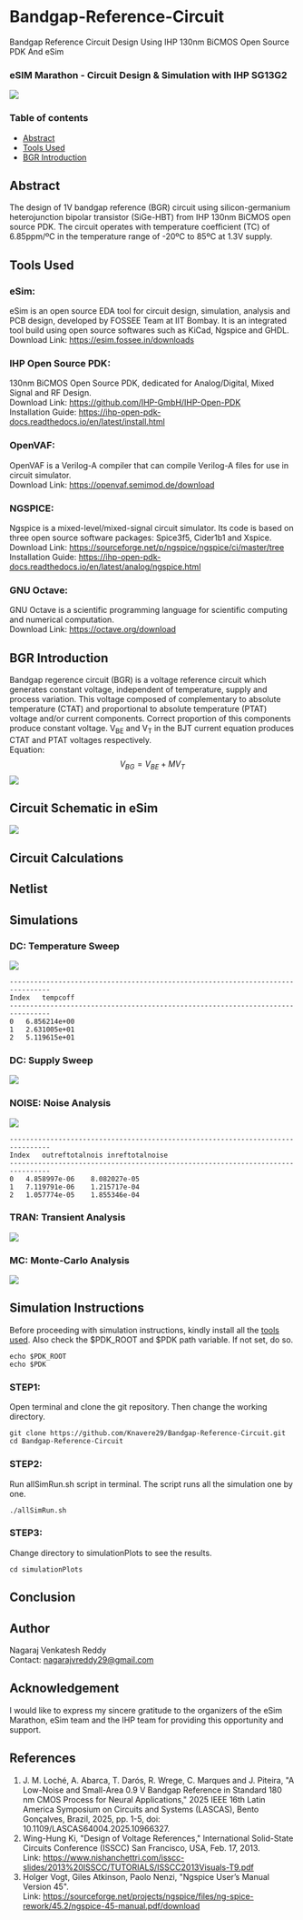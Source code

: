 # Bandgap-Reference-Circuit
Bandgap Reference Circuit Design Using IHP 130nm BiCMOS Open Source PDK And eSim

### eSIM Marathon - Circuit Design & Simulation with IHP SG13G2
![](img/eSim_Marathon.png)

### Table of contents
  * [Abstract](#abstract)
  * [Tools Used](#tools-used)
  * [BGR Introduction](#bgr-introduction)

## Abstract
The design of 1V bandgap reference (BGR) circuit using silicon-germanium heterojunction bipolar transistor (SiGe-HBT) from IHP 130nm BiCMOS open source PDK. The circuit operates with temperature coefficient (TC) of 6.85ppm/ºC in the temperature range of -20ºC to 85ºC at 1.3V supply.

## Tools Used
### eSim:
eSim is an open source EDA tool for circuit design, simulation, analysis and PCB design, developed by FOSSEE Team at IIT Bombay. It is an integrated tool build using open source softwares such as KiCad, Ngspice and GHDL.</br>
Download Link: https://esim.fossee.in/downloads

### IHP Open Source PDK: 
130nm BiCMOS Open Source PDK, dedicated for Analog/Digital, Mixed Signal and RF Design.</br>
Download Link: https://github.com/IHP-GmbH/IHP-Open-PDK </br>
Installation Guide: https://ihp-open-pdk-docs.readthedocs.io/en/latest/install.html

### OpenVAF:
OpenVAF is a Verilog-A compiler that can compile Verilog-A files for use in circuit simulator.</br>
Download Link: https://openvaf.semimod.de/download

### NGSPICE: 
Ngspice is a mixed-level/mixed-signal circuit simulator. Its code is based on three open source software packages: Spice3f5, Cider1b1 and Xspice.</br>
Download Link: https://sourceforge.net/p/ngspice/ngspice/ci/master/tree </br>
Installation Guide: https://ihp-open-pdk-docs.readthedocs.io/en/latest/analog/ngspice.html

### GNU Octave:
GNU Octave is a scientific programming language for scientific computing and numerical computation.</br>
Download Link: https://octave.org/download 

## BGR Introduction
Bandgap regerence circuit (BGR) is a voltage reference circuit which generates constant voltage, independent of temperature, supply and process variation. This voltage composed of complementary to absolute temperature (CTAT) and proportional to  absolute temperature (PTAT) voltage and/or current components. Correct proportion of this components produce constant voltage. V<sub>BE</sub> and V<sub>T</sub> in the BJT current equation produces CTAT and PTAT voltages respectively.</br>
Equation:</br>
$$V_{BG} = V_{BE} + MV_T$$
![](img/bgr_plot.png)

## Circuit Schematic in eSim
![](img/bgr_kicad_schematic.png)

## Circuit Calculations

## Netlist

## Simulations
### DC: Temperature Sweep 
![](bgr/simulationPlots/bgr_temp_sweep.svg)
```
--------------------------------------------------------------------------------
Index   tempcoff        
--------------------------------------------------------------------------------
0	6.856214e+00	
1	2.631005e+01	
2	5.119615e+01	
```
### DC: Supply Sweep
![](bgr/simulationPlots/bgr_supply_sweep.svg)
### NOISE: Noise Analysis
![](bgr/simulationPlots/bgr_noise_analysis.svg)
```
--------------------------------------------------------------------------------
Index   outreftotalnois inreftotalnoise 
--------------------------------------------------------------------------------
0	4.858997e-06	8.082027e-05	
1	7.119791e-06	1.215717e-04	
2	1.057774e-05	1.855346e-04	
```
### TRAN: Transient Analysis
![](bgr/simulationPlots/bgr_transient_analysis.svg)
### MC: Monte-Carlo Analysis
![](bgr/simulationPlots/bgr_montecarlo_analysis_plot.svg)

## Simulation Instructions
Before proceeding with simulation instructions, kindly install all the [tools used](#tools-used). Also check the $PDK_ROOT and $PDK path variable. If not set, do so.
```
echo $PDK_ROOT
echo $PDK
```
### STEP1: 
Open terminal and clone the git repository. Then change the working directory.
```
git clone https://github.com/Knavere29/Bandgap-Reference-Circuit.git
cd Bandgap-Reference-Circuit
```

### STEP2:
Run allSimRun.sh script in terminal. The script runs all the simulation one by one.
```
./allSimRun.sh 
```

### STEP3:
Change directory to simulationPlots to see the results.
```
cd simulationPlots
```

## Conclusion

## Author
Nagaraj Venkatesh Reddy </br>
Contact: nagarajvreddy29@gmail.com

## Acknowledgement
I would like to express my sincere gratitude to the organizers of the eSim Marathon, eSim team and the IHP team for providing this opportunity and support.

## References
1. J. M. Loché, A. Abarca, T. Darós, R. Wrege, C. Marques and J. Piteira, "A Low-Noise and Small-Area 0.9 V Bandgap Reference in Standard 180 nm CMOS Process for Neural Applications," 2025 IEEE 16th Latin America Symposium on Circuits and Systems (LASCAS), Bento Gonçalves, Brazil, 2025, pp. 1-5, doi: 10.1109/LASCAS64004.2025.10966327.
2. Wing-Hung Ki, "Design of Voltage References," International Solid-State Circuits Conference (ISSCC)
San Francisco, USA, Feb. 17, 2013. </br>
Link: https://www.nishanchettri.com/isscc-slides/2013%20ISSCC/TUTORIALS/ISSCC2013Visuals-T9.pdf
3. Holger Vogt, Giles Atkinson, Paolo Nenzi, "Ngspice User’s Manual Version 45".</br>
Link: https://sourceforge.net/projects/ngspice/files/ng-spice-rework/45.2/ngspice-45-manual.pdf/download
